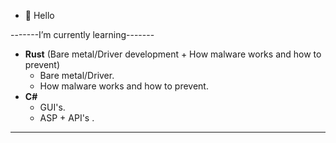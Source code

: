 - 👋 Hello
  
-------I’m currently learning-------
- **Rust** (Bare metal/Driver development + How malware works and how to prevent)
  - Bare metal/Driver.
  - How malware works and how to prevent.
- **C#**
  - GUI's.
  - ASP + API's .
-----------------------------------
